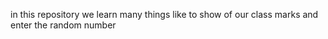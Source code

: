 in this repository we learn many things like to show of our class marks and enter the random number 
